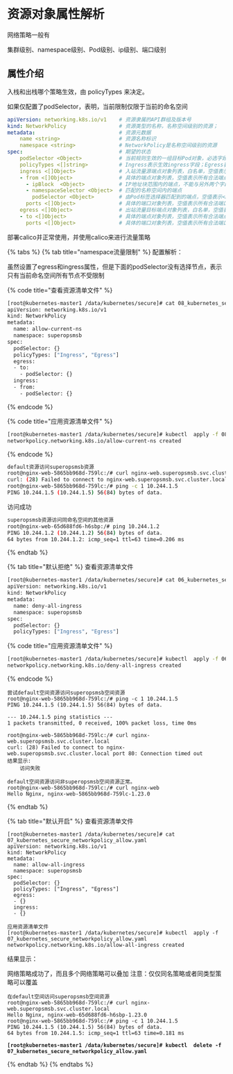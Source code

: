# 资源对象属性解析

网络策略一般有

集群级别、namespace级别、Pod级别、ip级别、端口级别

## 属性介绍

入栈和出栈哪个策略生效，由 policyTypes 来决定。

如果仅配置了podSelector，表明，当前限制仅限于当前的命名空间

```yaml
apiVersion: networking.k8s.io/v1  	# 资源隶属的API群组及版本号
kind: NetworkPolicy  				# 资源类型的名称，名称空间级别的资源；
metadata:  							# 资源元数据
  	name <string>  					# 资源名称标识
  	namespace <string>  			# NetworkPolicy是名称空间级别的资源
spec:  								# 期望的状态
  	podSelector <Object>  			# 当前规则生效的一组目标Pod对象，必选字段；空值表示当前名称空间中的所有Pod资源
  	policyTypes <[]string>  		# Ingress表示生效ingress字段；Egress表示生效egress字段，同时提供表示二者均有效
	ingress <[]Object>  			# 入站流量源端点对象列表，白名单，空值表示“所有”
	- from <[]Object>  				# 具体的端点对象列表，空值表示所有合法端点
	  - ipBlock  <Object> 			# IP地址块范围内的端点，不能与另外两个字段同时使用
	  - namespaceSelector <Object> 	# 匹配的名称空间内的端点
	    podSelector <Object>		# 由Pod标签选择器匹配到的端点，空值表示<none>
	  ports <[]Object>  			# 具体的端口对象列表，空值表示所有合法端口
	egress <[]Object>  				# 出站流量目标端点对象列表，白名单，空值表示“所有”
	- to <[]Object>  				# 具体的端点对象列表，空值表示所有合法端点，格式同ingres.from；
	  ports <[]Object>  			# 具体的端口对象列表，空值表示所有合法端口
```

部署calico并正常使用，并使用calico来进行流量策略

{% tabs %}
{% tab title="namespace流量限制" %}
配置解析：&#x20;

虽然设置了egress和ingress属性，但是下面的podSelector没有选择节点，表示只有当前命名空间所有节点不受限制

{% code title="查看资源清单文件" %}
```bash
[root@kubernetes-master1 /data/kubernetes/secure]# cat 08_kubernetes_secure_networkpolicy_ns.yaml
apiVersion: networking.k8s.io/v1
kind: NetworkPolicy
metadata:
  name: allow-current-ns
  namespace: superopsmsb
spec:
  podSelector: {}
  policyTypes: ["Ingress", "Egress"]
  egress:
  - to:
    - podSelector: {}
  ingress:
  - from:
    - podSelector: {}
```
{% endcode %}

{% code title="应用资源清单文件" %}
```bash
[root@kubernetes-master1 /data/kubernetes/secure]# kubectl  apply -f 08_kubernetes_secure_networkpolicy_ns.yaml
networkpolicy.networking.k8s.io/allow-current-ns created
```
{% endcode %}

```bash
default资源访问superopsmsb资源
root@nginx-web-5865bb968d-759lc:/# curl nginx-web.superopsmsb.svc.cluster.local
curl: (28) Failed to connect to nginx-web.superopsmsb.svc.cluster.local port 80: Connection timed out
root@nginx-web-5865bb968d-759lc:/# ping -c 1 10.244.1.5
PING 10.244.1.5 (10.244.1.5) 56(84) bytes of data.
```

访问成功

```bash
superopsmsb资源访问同命名空间的其他资源
root@nginx-web-65d688fd6-h6sbp:/# ping 10.244.1.2
PING 10.244.1.2 (10.244.1.2) 56(84) bytes of data.
64 bytes from 10.244.1.2: icmp_seq=1 ttl=63 time=0.206 ms
```


{% endtab %}

{% tab title="默认拒绝" %}
查看资源清单文件

```bash
[root@kubernetes-master1 /data/kubernetes/secure]# cat 06_kubernetes_secure_networkpolicy_refuse.yaml
apiVersion: networking.k8s.io/v1
kind: NetworkPolicy
metadata:
  name: deny-all-ingress
  namespace: superopsmsb
spec:
  podSelector: {}
  policyTypes: ["Ingress", "Egress"]
```

{% code title="应用资源清单文件" %}
```bash
[root@kubernetes-master1 /data/kubernetes/secure]# kubectl  apply -f 06_kubernetes_secure_networkpolicy_refuse.yaml
networkpolicy.networking.k8s.io/deny-all-ingress created
```
{% endcode %}

```
尝试default空间资源访问superopsmsb空间资源
root@nginx-web-5865bb968d-759lc:/# ping -c 1 10.244.1.5
PING 10.244.1.5 (10.244.1.5) 56(84) bytes of data.

--- 10.244.1.5 ping statistics ---
1 packets transmitted, 0 received, 100% packet loss, time 0ms

root@nginx-web-5865bb968d-759lc:/# curl nginx-web.superopsmsb.svc.cluster.local
curl: (28) Failed to connect to nginx-web.superopsmsb.svc.cluster.local port 80: Connection timed out
结果显示:
	访问失败
	
default空间资源访问非superopsmsb空间资源正常。
root@nginx-web-5865bb968d-759lc:/# curl nginx-web
Hello Nginx, nginx-web-5865bb968d-759lc-1.23.0
```
{% endtab %}

{% tab title="默认开启" %}
查看资源清单文件

```
[root@kubernetes-master1 /data/kubernetes/secure]# cat 07_kubernetes_secure_networkpolicy_allow.yaml
apiVersion: networking.k8s.io/v1
kind: NetworkPolicy
metadata:
  name: allow-all-ingress
  namespace: superopsmsb
spec:
  podSelector: {}
  policyTypes: ["Ingress", "Egress"]
  egress:
  - {}
  ingress:
  - {}
```

```
应用资源清单文件
[root@kubernetes-master1 /data/kubernetes/secure]# kubectl  apply -f 07_kubernetes_secure_networkpolicy_allow.yaml
networkpolicy.networking.k8s.io/allow-all-ingress created
```

结果显示：&#x20;

网络策略成功了，而且多个网络策略可以叠加 注意：仅仅同名策略或者同类型策略可以覆盖

```
在default空间访问superopsmsb空间资源
root@nginx-web-5865bb968d-759lc:/# curl nginx-web.superopsmsb.svc.cluster.local
Hello Nginx, nginx-web-65d688fd6-h6sbp-1.23.0
root@nginx-web-5865bb968d-759lc:/# ping -c 1 10.244.1.5
PING 10.244.1.5 (10.244.1.5) 56(84) bytes of data.
64 bytes from 10.244.1.5: icmp_seq=1 ttl=63 time=0.181 ms
```

<pre class="language-bash" data-title="清理网络策略"><code class="lang-bash"><strong>[root@kubernetes-master1 /data/kubernetes/secure]# kubectl  delete -f 07_kubernetes_secure_networkpolicy_allow.yaml
</strong></code></pre>
{% endtab %}
{% endtabs %}



